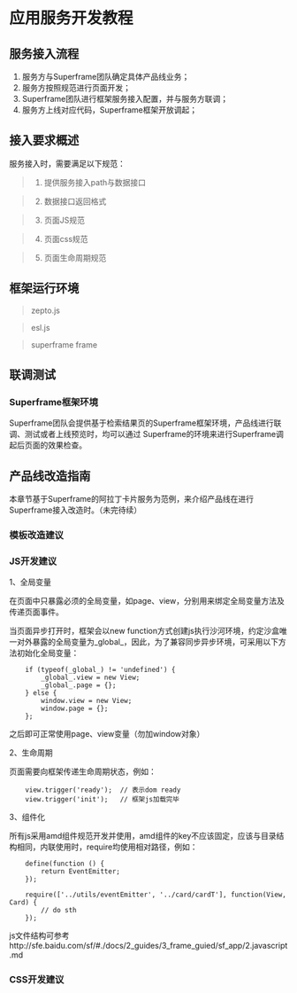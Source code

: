 # 应用服务开发教程

## 服务接入流程

1. 服务方与Superframe团队确定具体产品线业务；
2. 服务方按照规范进行页面开发；
3. Superframe团队进行框架服务接入配置，并与服务方联调；
4. 服务方上线对应代码，Superframe框架开放调起；

## 接入要求概述

服务接入时，需要满足以下规范：

> 1. 提供服务接入path与数据接口

> 2. 数据接口返回格式

> 3. 页面JS规范

> 4. 页面css规范

> 5. 页面生命周期规范 

## 框架运行环境

> zepto.js

> esl.js

> superframe frame

## 联调测试

### Superframe框架环境

Superframe团队会提供基于检索结果页的Superframe框架环境，产品线进行联调、测试或者上线预览时，均可以通过 Superframe的环境来进行Superframe调起后页面的效果检查。

## 产品线改造指南

本章节基于Superframe的阿拉丁卡片服务为范例，来介绍产品线在进行Superframe接入改造时。（未完待续）

### 模板改造建议
### JS开发建议

1、全局变量

在页面中只暴露必须的全局变量，如page、view，分别用来绑定全局变量方法及传递页面事件。

当页面异步打开时，框架会以new function方式创建js执行沙河环境，约定沙盒唯一对外暴露的全局变量为_global_，因此，为了兼容同步异步环境，可采用以下方法初始化全局变量：

```
    if (typeof(_global_) != 'undefined') {
        _global_.view = new View;
        _global_.page = {};
    } else {
        window.view = new View;
        window.page = {};
    };
```

之后即可正常使用page、view变量（勿加window对象）

2、生命周期

页面需要向框架传递生命周期状态，例如：
```
    view.trigger('ready');  // 表示dom ready
    view.trigger('init');   // 框架js加载完毕
```

3、组件化

所有js采用amd组件规范开发并使用，amd组件的key不应该固定，应该与目录结构相同，内联使用时，require均使用相对路径，例如：

```
    define(function () {
        return EventEmitter;
    });
    
    require(['../utils/eventEmitter', '../card/cardT'], function(View, Card) {
        // do sth
    });
```

js文件结构可参考http://sfe.baidu.com/sf/#./docs/2_guides/3_frame_guied/sf_app/2.javascript.md



### CSS开发建议
